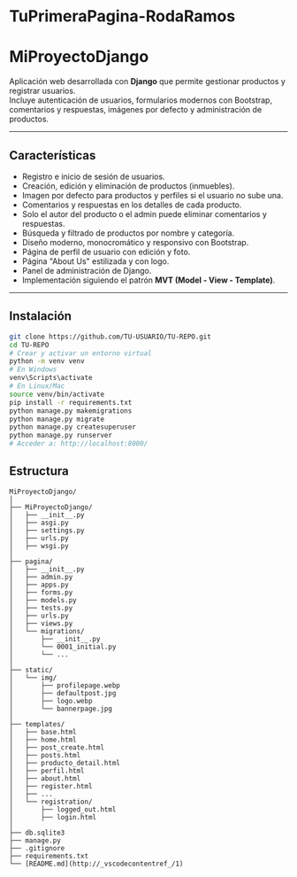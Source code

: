 # TuPrimeraPagina-RodaRamos
# MiProyectoDjango

Aplicación web desarrollada con **Django** que permite gestionar productos y registrar usuarios.  
Incluye autenticación de usuarios, formularios modernos con Bootstrap, comentarios y respuestas, imágenes por defecto y administración de productos.

---

## Características

- Registro e inicio de sesión de usuarios.
- Creación, edición y eliminación de productos (inmuebles).
- Imagen por defecto para productos y perfiles si el usuario no sube una.
- Comentarios y respuestas en los detalles de cada producto.
- Solo el autor del producto o el admin puede eliminar comentarios y respuestas.
- Búsqueda y filtrado de productos por nombre y categoría.
- Diseño moderno, monocromático y responsivo con Bootstrap.
- Página de perfil de usuario con edición y foto.
- Página "About Us" estilizada y con logo.
- Panel de administración de Django.
- Implementación siguiendo el patrón **MVT (Model - View - Template)**.

---

## Instalación

```bash
git clone https://github.com/TU-USUARIO/TU-REPO.git
cd TU-REPO
# Crear y activar un entorno virtual
python -m venv venv
# En Windows
venv\Scripts\activate
# En Linux/Mac
source venv/bin/activate
pip install -r requirements.txt
python manage.py makemigrations
python manage.py migrate
python manage.py createsuperuser
python manage.py runserver
# Acceder a: http://localhost:8000/
```

## Estructura
```
MiProyectoDjango/
│
├── MiProyectoDjango/
│   ├── __init__.py
│   ├── asgi.py
│   ├── settings.py
│   ├── urls.py
│   ├── wsgi.py
│
├── pagina/
│   ├── __init__.py
│   ├── admin.py
│   ├── apps.py
│   ├── forms.py
│   ├── models.py
│   ├── tests.py
│   ├── urls.py
│   ├── views.py
│   └── migrations/
│       ├── __init__.py
│       └── 0001_initial.py
│       └── ...
│
├── static/
│   └── img/
│       ├── profilepage.webp
│       ├── defaultpost.jpg
│       ├── logo.webp
│       └── bannerpage.jpg
│
├── templates/
│   ├── base.html
│   ├── home.html
│   ├── post_create.html
│   ├── posts.html
│   ├── producto_detail.html
│   ├── perfil.html
│   ├── about.html
│   ├── register.html
│   ├── ...
│   └── registration/
│       ├── logged_out.html
│       ├── login.html
│
├── db.sqlite3
├── manage.py
├── .gitignore
├── requirements.txt
└── [README.md](http://_vscodecontentref_/1)
```
